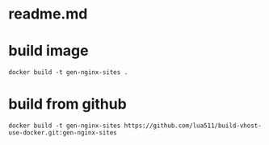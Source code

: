 # readme.md

# build image
```
docker build -t gen-nginx-sites .
```

# build from github

```
docker build -t gen-nginx-sites https://github.com/lua511/build-vhost-use-docker.git:gen-nginx-sites
```